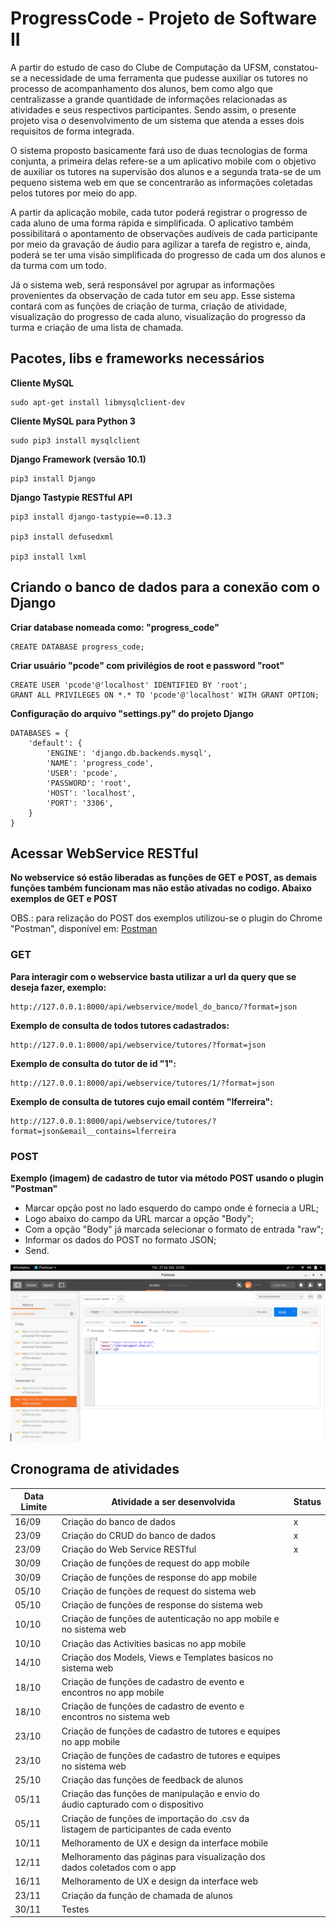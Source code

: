 # ProgressCode - Projeto de Software II
A partir do estudo de caso do Clube de Computação da UFSM, constatou-se a necessidade de uma ferramenta que pudesse auxiliar os tutores no processo de acompanhamento dos alunos, bem como algo que centralizasse a grande quantidade de informações relacionadas as atividades e seus respectivos participantes. Sendo assim, o presente projeto visa o desenvolvimento de um sistema que atenda a esses dois requisitos de forma integrada.

O sistema proposto basicamente fará uso de duas tecnologias de forma conjunta, a primeira delas refere-se a um aplicativo mobile com o objetivo de auxiliar os tutores na supervisão dos alunos e a segunda trata-se de um pequeno sistema web em que se concentrarão as informações coletadas pelos tutores por meio do app.

A partir da aplicação mobile, cada tutor poderá registrar o progresso de cada aluno de uma forma rápida e simplificada. O aplicativo também possibilitará o apontamento de observações audíveis de cada participante por meio da gravação de áudio para agilizar a tarefa de registro e, ainda, poderá se ter uma visão simplificada do progresso de cada um dos alunos e da turma com um todo.

Já o sistema web, será responsável por agrupar as informações provenientes da observação de cada tutor em seu app. Esse sistema contará com as funções de criação de turma, criação de atividade, visualização do progresso de cada aluno, visualização do progresso da turma e criação de uma lista de chamada.


## Pacotes, libs e frameworks necessários

**Cliente MySQL**
```
sudo apt-get install libmysqlclient-dev
```

**Cliente MySQL para Python 3**
```
sudo pip3 install mysqlclient
```

**Django Framework (versão 10.1)**
```
pip3 install Django
```

**Django Tastypie RESTful API**
```
pip3 install django-tastypie==0.13.3

pip3 install defusedxml

pip3 install lxml
```

## Criando o banco de dados para a conexão com o Django

**Criar database nomeada como: "progress_code"**
```
CREATE DATABASE progress_code;
```

**Criar usuário "pcode" com privilégios de root e password "root"**
```
CREATE USER 'pcode'@'localhost' IDENTIFIED BY 'root';
GRANT ALL PRIVILEGES ON *.* TO 'pcode'@'localhost' WITH GRANT OPTION;
```

**Configuração do arquivo "settings.py" do projeto Django**
```
DATABASES = {
    'default': {
        'ENGINE': 'django.db.backends.mysql',
        'NAME': 'progress_code',
        'USER': 'pcode',
        'PASSWORD': 'root',
        'HOST': 'localhost',
        'PORT': '3306',
    }
}
```
## Acessar WebService RESTful

**No webservice só estão liberadas as funções de GET e POST, as demais funções também funcionam mas não estão ativadas no codigo. Abaixo exemplos de GET e POST**


OBS.: para relização do POST dos exemplos utilizou-se o plugin do Chrome "Postman", disponível em: [Postman](https://chrome.google.com/webstore/detail/postman/fhbjgbiflinjbdggehcddcbncdddomop)

### GET

**Para interagir com o webservice basta utilizar a url da query que se deseja fazer, exemplo:**
```
http://127.0.0.1:8000/api/webservice/model_do_banco/?format=json
```

**Exemplo de consulta de todos tutores cadastrados:**
```
http://127.0.0.1:8000/api/webservice/tutores/?format=json
```

**Exemplo de consulta do tutor de id "1":**
```
http://127.0.0.1:8000/api/webservice/tutores/1/?format=json
```

**Exemplo de consulta de tutores cujo email contém "lferreira":**
```
http://127.0.0.1:8000/api/webservice/tutores/?format=json&email__contains=lferreira
```

### POST

**Exemplo (imagem) de cadastro de tutor via método POST usando o plugin "Postman"**

- Marcar opção post no lado esquerdo do campo onde é fornecia a URL;
- Logo abaixo do campo da URL marcar a opção "Body";
- Com a opção "Body" já marcada selecionar o formato de entrada "raw";
- Informar os dados do POST no formato JSON;
- Send.

![Exemplo POST](img.png)


## Cronograma de atividades

| Data Limite | Atividade a ser desenvolvida | Status |
| --------|---------|-------|
| 16/09 | Criação do banco de dados | x |
| 23/09 | Criação do CRUD do banco de dados | x | 
| 23/09 | Criação do Web Service RESTful | x |
| 30/09 | Criação de funções de request do app mobile |   |
| 30/09 | Criação de funções de response do app mobile |   |
| 05/10 | Criação de funções de request do sistema web |   |
| 05/10 | Criação de funções de response do sistema web |   |
| 10/10 | Criação de funções de autenticação no app mobile e no sistema web |   |
| 10/10 | Criação das Activities basicas no app mobile |   |
| 14/10 | Criação dos Models, Views e Templates basicos no sistema web |   |
| 18/10 | Criação de funções de cadastro de evento e encontros no app mobile |   |
| 18/10 | Criação de funções de cadastro de evento e encontros no sistema web |   |
| 23/10 | Criação de funções de cadastro de tutores e equipes no app mobile |   |
| 23/10 | Criação de funções de cadastro de tutores e equipes no sistema web |   |
| 25/10 | Criação das funções de feedback de alunos |   |
| 05/11 | Criação das funções de manipulação e envio do áudio capturado com o dispositivo |   |
| 05/11 | Criação de funções de importação do .csv da listagem de participantes de cada evento |   |
| 10/11 | Melhoramento de UX e design da interface mobile |   |
| 12/11 | Melhoramento das páginas para visualização dos dados coletados com o app |   |
| 16/11 | Melhoramento de UX e design da interface web |   |
| 23/11 | Criação da função de chamada de alunos |   |
| 30/11 | Testes|   |

